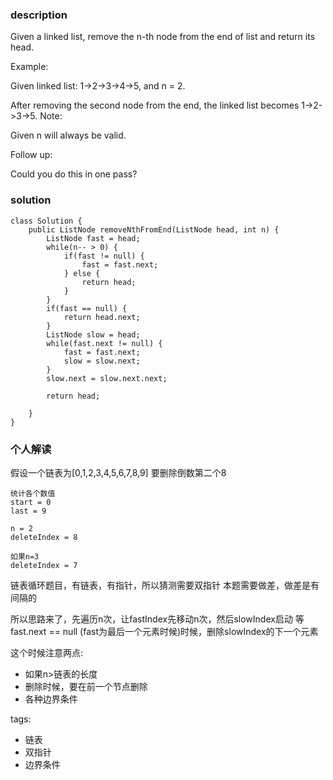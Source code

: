 ### description
Given a linked list, remove the n-th node from the end of list and return its head.

Example:

Given linked list: 1->2->3->4->5, and n = 2.

After removing the second node from the end, the linked list becomes 1->2->3->5.
Note:

Given n will always be valid.

Follow up:

Could you do this in one pass?

### solution
```
class Solution {
    public ListNode removeNthFromEnd(ListNode head, int n) {
        ListNode fast = head;
        while(n-- > 0) {
            if(fast != null) {
                fast = fast.next;
            } else {
                return head;
            }
        }
        if(fast == null) {
            return head.next;
        }
        ListNode slow = head;
        while(fast.next != null) {
            fast = fast.next;
            slow = slow.next;
        }
        slow.next = slow.next.next;

        return head;

    }
}
```

### 个人解读
假设一个链表为[0,1,2,3,4,5,6,7,8,9]
要删除倒数第二个8

```
统计各个数值
start = 0
last = 9

n = 2
deleteIndex = 8

如果n=3
deleteIndex = 7
```
链表循环题目，有链表，有指针，所以猜测需要双指针
本题需要做差，做差是有间隔的

所以思路来了，先遍历n次，让fastIndex先移动n次，然后slowIndex启动
等fast.next == null (fast为最后一个元素时候)时候，删除slowIndex的下一个元素

这个时候注意两点:
+ 如果n>链表的长度
+ 删除时候，要在前一个节点删除
+ 各种边界条件


tags:
  - 链表
  - 双指针
  - 边界条件